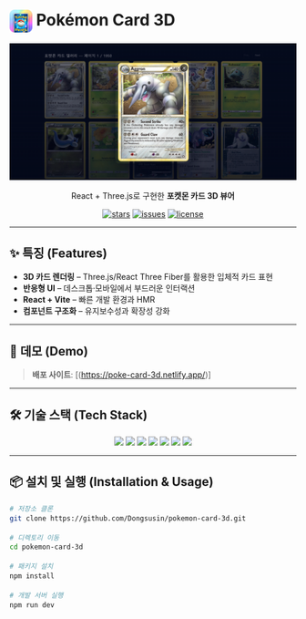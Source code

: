 # <h1 align="left"><img src="/public/icon.webp" alt="Project Icon" width="40" style="vertical-align:middle;"> Pokémon Card 3D</h1>

<p align="center">
  <img src="/public/main.png" alt="프로젝트 스크린샷" width="600">
</p>

<p align="center">
React + Three.js로 구현한 <b>포켓몬 카드 3D 뷰어</b>  
</p>

<p align="center">
  <a href="https://github.com/Dongsusin/pokemon-card-3d/stargazers"><img src="https://img.shields.io/github/stars/Dongsusin/pokemon-card-3d?style=flat&logo=github&color=yellow" alt="stars"/></a>
  <a href="https://github.com/Dongsusin/pokemon-card-3d/issues"><img src="https://img.shields.io/github/issues/Dongsusin/pokemon-card-3d?style=flat&logo=github&color=orange" alt="issues"/></a>
  <a href="./LICENSE"><img src="https://img.shields.io/badge/license-MIT-blue.svg" alt="license"/></a>
</p>

---

## ✨ 특징 (Features)

- **3D 카드 렌더링** – Three.js/React Three Fiber를 활용한 입체적 카드 표현
- **반응형 UI** – 데스크톱·모바일에서 부드러운 인터랙션
- **React + Vite** – 빠른 개발 환경과 HMR
- **컴포넌트 구조화** – 유지보수성과 확장성 강화

---

## 🚀 데모 (Demo)

> **배포 사이트**: [(https://poke-card-3d.netlify.app/)]

---

## 🛠️ 기술 스택 (Tech Stack)

<p align="center">
  <img src="https://img.shields.io/badge/React-20232A?style=for-the-badge&logo=react&logoColor=61DAFB" />
  <img src="https://img.shields.io/badge/TypeScript-3178C6?style=for-the-badge&logo=typescript&logoColor=white" />
  <img src="https://img.shields.io/badge/Vite-646CFF?style=for-the-badge&logo=vite&logoColor=white" />
  <img src="https://img.shields.io/badge/Three.js-000000?style=for-the-badge&logo=three.js&logoColor=white" />
  <img src="https://img.shields.io/badge/TailwindCSS-38B2AC?style=for-the-badge&logo=tailwind-css&logoColor=white" />
  <img src="https://img.shields.io/badge/ESLint-4B32C3?style=for-the-badge&logo=eslint&logoColor=white" />
  <img src="https://img.shields.io/badge/Prettier-F7B93E?style=for-the-badge&logo=prettier&logoColor=white" />
</p>

---

## 📦 설치 및 실행 (Installation & Usage)

```bash
# 저장소 클론
git clone https://github.com/Dongsusin/pokemon-card-3d.git

# 디렉토리 이동
cd pokemon-card-3d

# 패키지 설치
npm install

# 개발 서버 실행
npm run dev
```
